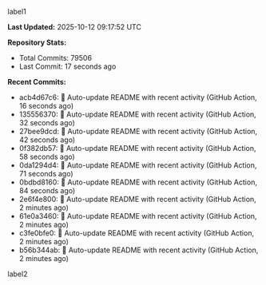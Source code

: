 
label1 
<!-- ACTIVITY_START -->
**Last Updated:** 2025-10-12 09:17:52 UTC

**Repository Stats:**
- Total Commits: 79506
- Last Commit: 17 seconds ago

**Recent Commits:**
- acb4d67c6: 🤖 Auto-update README with recent activity (GitHub Action, 16 seconds ago)
- 135556370: 🤖 Auto-update README with recent activity (GitHub Action, 32 seconds ago)
- 27bee9dcd: 🤖 Auto-update README with recent activity (GitHub Action, 42 seconds ago)
- 0f382db57: 🤖 Auto-update README with recent activity (GitHub Action, 58 seconds ago)
- 0da1294d4: 🤖 Auto-update README with recent activity (GitHub Action, 71 seconds ago)
- 0bdbd8160: 🤖 Auto-update README with recent activity (GitHub Action, 84 seconds ago)
- 2e6f4e800: 🤖 Auto-update README with recent activity (GitHub Action, 2 minutes ago)
- 61e0a3460: 🤖 Auto-update README with recent activity (GitHub Action, 2 minutes ago)
- c3fe0bfe0: 🤖 Auto-update README with recent activity (GitHub Action, 2 minutes ago)
- b56b344ab: 🤖 Auto-update README with recent activity (GitHub Action, 2 minutes ago)
<!-- ACTIVITY_END -->

label2
